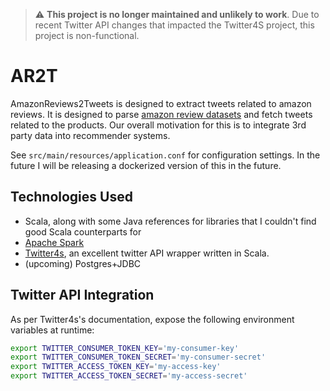 > :warning: **This project is no longer maintained and unlikely to work**. Due to recent Twitter API changes that impacted the Twitter4S project, this project is non-functional.

# AR2T

AmazonReviews2Tweets is designed to extract tweets related to amazon reviews. It is designed to parse [amazon review 
datasets](https://nijianmo.github.io/amazon/index.html) and fetch tweets related to the products. Our overall motivation
for this is to integrate 3rd party data into recommender systems.

See `src/main/resources/application.conf` for configuration settings. In the future I will be releasing a dockerized
version of this in the future.

## Technologies Used
- Scala, along with some Java references for libraries that I couldn't find good Scala counterparts for
- [Apache Spark](https://spark.apache.org/)
- [Twitter4s](https://github.com/DanielaSfregola/twitter4s), an excellent twitter API wrapper written in Scala.
- (upcoming) Postgres+JDBC

## Twitter API Integration

As per Twitter4s's documentation, expose the following environment variables at runtime:
```bash
export TWITTER_CONSUMER_TOKEN_KEY='my-consumer-key'
export TWITTER_CONSUMER_TOKEN_SECRET='my-consumer-secret'
export TWITTER_ACCESS_TOKEN_KEY='my-access-key'
export TWITTER_ACCESS_TOKEN_SECRET='my-access-secret'
```

